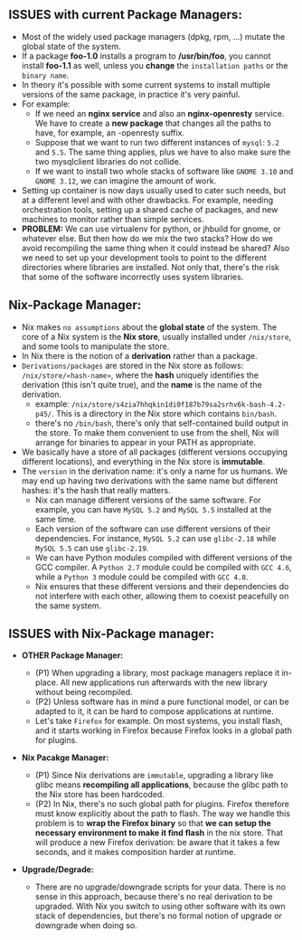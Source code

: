 ## ISSUES with current Package Managers:

* Most of the widely used package managers (dpkg, rpm, ...) mutate the global state of the system.
* If a package **foo-1.0** installs a program to **/usr/bin/foo**, you cannot install **foo-1.1** as well, unless you **change** the `installation paths` or the `binary name`.
* In theory it's possible with some current systems to install multiple versions of the same package, in practice it's very painful.
* For example:
    - If we need an **nginx service** and also an **nginx-openresty** service. We have to create a **new package** that changes all the paths to have, for example, an -openresty suffix.
    - Suppose that we want to run two different instances of `mysql`: `5.2` and `5.5`. The same thing applies, plus we have to also make sure the two mysqlclient libraries do not collide.
    -  If we want to install two whole stacks of software like `GNOME 3.10` and `GNOME 3.12`, we can imagine the amount of work.
* Setting up container is now days usually used to cater such needs, but at a different level and with other drawbacks. For example, needing orchestration tools, setting up a shared cache of packages, and new machines to monitor rather than simple services.
* **PROBLEM:** We can use virtualenv for python, or jhbuild for gnome, or whatever else. But then how do we mix the two stacks? How do we avoid recompiling the same thing when it could instead be shared? Also we need to set up your development tools to point to the different directories where libraries are installed. Not only that, there's the risk that some of the software incorrectly uses system libraries.

## Nix-Package Manager:

* Nix makes `no assumptions` about the **global state** of the system. The core of a Nix system is the **Nix store**, usually installed under `/nix/store`, and some tools to manipulate the store.
* In Nix there is the notion of a **derivation** rather than a package.
* `Derivations/packages` are stored in the Nix store as follows: `/nix/store/«hash-name»`, where the **hash** uniquely identifies the derivation (this isn't quite true), and the **name** is the name of the derivation.
    - example: `/nix/store/s4zia7hhqkin1di0f187b79sa2srhv6k-bash-4.2-p45/`. This is a directory in the Nix store which contains `bin/bash`.
    - there's no `/bin/bash`, there's only that self-contained build output in the store. To make them convenient to use from the shell, Nix will arrange for binaries to appear in your PATH as appropriate.
* We basically have a store of all packages (different versions occupying different locations), and everything in the Nix store is **immutable**.
* The `version` in the derivation name: it's only a name for us humans. We may end up having two derivations with the same name but different hashes: it's the hash that really matters.
    - Nix can manage different versions of the same software. For example, you can have `MySQL 5.2` and `MySQL 5.5` installed at the same time.
    - Each version of the software can use different versions of their dependencies. For instance, `MySQL 5.2` can use `glibc-2.18` while `MySQL 5.5` can use `glibc-2.19`.
    - We can have Python modules compiled with different versions of the GCC compiler. A `Python 2.7` module could be compiled with `GCC 4.6`, while a `Python 3` module could be compiled with `GCC 4.8`.
    - Nix ensures that these different versions and their dependencies do not interfere with each other, allowing them to coexist peacefully on the same system.

## ISSUES with Nix-Package manager:

* **OTHER Package Manager:** 
    - (P1) When upgrading a library, most package managers replace it in-place. All new applications run afterwards with the new library without being recompiled.
    - (P2) Unless software has in mind a pure functional model, or can be adapted to it, it can be hard to compose applications at runtime.
    - Let's take `Firefox` for example. On most systems, you install flash, and it starts working in Firefox because Firefox looks in a global path for plugins.

* **Nix Pacakge Manager:**
    - (P1) Since Nix derivations are `immutable`, upgrading a library like glibc means **recompiling all applications**, because the glibc path to the Nix store has been hardcoded.
    - (P2) In Nix, there's no such global path for plugins. Firefox therefore must know explicitly about the path to flash. The way we handle this problem is to **wrap the Firefox binary** so that **we can setup the necessary environment to make it find flash** in the nix store. That will produce a new Firefox derivation: be aware that it takes a few seconds, and it makes composition harder at runtime.

* **Upgrade/Degrade:**
  - There are no upgrade/downgrade scripts for your data. There is no sense in this approach, because there's no real derivation to be upgraded. With Nix you switch to using other software with its own stack of dependencies, but there's no formal notion of upgrade or downgrade when doing so.